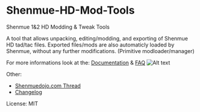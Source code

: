 # Shenmue-HD-Mod-Tools
Shenmue 1&2 HD Modding & Tweak Tools

A tool that allows unpacking, editing/modding, and exporting of Shenmue HD tad/tac files.
Exported files/mods are also automaticly loaded by Shenmue, without any further modifications. (Primitive modloader/manager)

For more informations look at the: [Documentation](https://github.com/derplayer/ShenmueHDTools/wiki) & [FAQ](https://github.com/derplayer/ShenmueHDTools/wiki/FAQ)
![Alt text](https://vgy.me/ggZQlY.png "Screenshot from v1.2")

Other:
* [Shenmuedojo.com Thread](https://www.shenmuedojo.com/forum/index.php?threads/shenmue-hd-unpacker-tool.366/)
* [Changelog](https://github.com/derplayer/ShenmueHDTools/releases)

License:
MIT